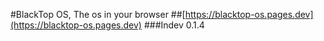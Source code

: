 #BlackTop OS, The os in your browser
##[https://blacktop-os.pages.dev](https://blacktop-os.pages.dev)
###Indev 0.1.4